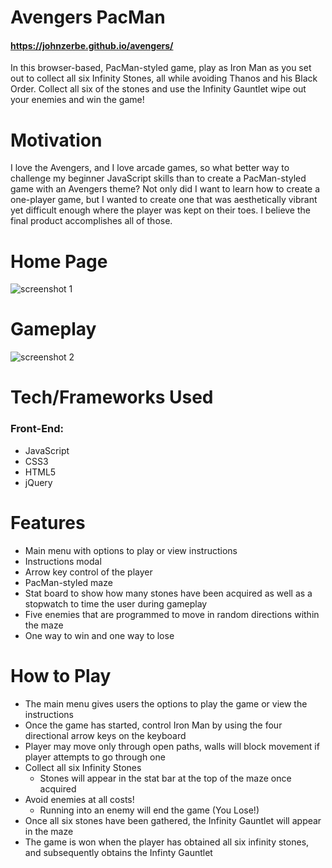 # Avengers PacMan
#### https://johnzerbe.github.io/avengers/
In this browser-based, PacMan-styled game, play as Iron Man as you set out to collect all six Infinity Stones, all while avoiding Thanos and his Black Order. Collect all six of the stones and use the Infinity Gauntlet wipe out your enemies and win the game!

# Motivation
I love the Avengers, and I love arcade games, so what better way to challenge my beginner JavaScript skills than to create a PacMan-styled game with an Avengers theme? Not only did I want to learn how to create a one-player game, but I wanted to create one that was aesthetically vibrant yet difficult enough where the player was kept on their toes. I believe the final product accomplishes all of those.

# Home Page
![screenshot 1](./avengers-menu.png)

# Gameplay
![screenshot 2](./avengers-gameplay.png)

# Tech/Frameworks Used
### Front-End:
* JavaScript
* CSS3
* HTML5
* jQuery

# Features
* Main menu with options to play or view instructions
* Instructions modal
* Arrow key control of the player
* PacMan-styled maze
* Stat board to show how many stones have been acquired as well as a stopwatch to time the user during gameplay
* Five enemies that are programmed to move in random directions within the maze
* One way to win and one way to lose

# How to Play
* The main menu gives users the options to play the game or view the instructions
* Once the game has started, control Iron Man by using the four directional arrow keys on the keyboard
* Player may move only through open paths, walls will block movement if player attempts to go through one
* Collect all six Infinity Stones
    * Stones will appear in the stat bar at the top of the maze once acquired
* Avoid enemies at all costs!
    * Running into an enemy will end the game (You Lose!)
* Once all six stones have been gathered, the Infinity Gauntlet will appear in the maze
* The game is won when the player has obtained all six infinity stones, and subsequently obtains the Infinty Gauntlet
